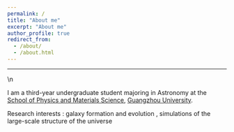 ```yaml
---
permalink: /
title: "About me"
excerpt: "About me"
author_profile: true
redirect_from: 
  - /about/
  - /about.html
---
```

---

\n

I am a third-year undergraduate student majoring in Astronomy at the [School of Physics and Materials Science](https://spee.gzhu.edu.cn/index.htm), [Guangzhou University](https://www.gzhu.edu.cn/). 

Research interests :
galaxy formation and evolution , simulations of the large-scale structure of the universe

